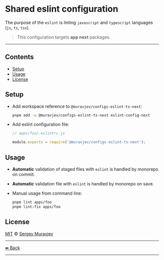 # Shared eslint configuration

The purpose of the `eslint` is linting `javascript` and `typescript` languages (`js`, `ts`, `tsx`).

> This configuration targets **app next** packages.

---

## Contents

- [Setup](#setup)
- [Usage](#usage)
- [License](#license)

## Setup

- Add workspace reference to `@muravjev/configs-eslint-ts-next`:

  ```sh
  pnpm add -w @muravjev/configs-eslint-ts-next eslint-config-next
  ```

- Add eslint configuration file:

  ```js
  // apps/foo/.eslintrc.js

  module.exports = require('@muravjev/configs-eslint-ts-next');
  ```

## Usage

- **Automatic** validation of staged files with `eslint` is handled by monorepo on commit.
- **Automatic** validation file with `eslint` is handled by monorepo on save.
- Manual usage from command line:

  ```sh
  pnpm lint apps/foo
  pnpm lint:fix apps/foo
  ```

## License

[MIT](LICENSE) © [Sergey Muravjev](https://github.com/muravjev)

---

[⬅ Back](../../README.md)

---
